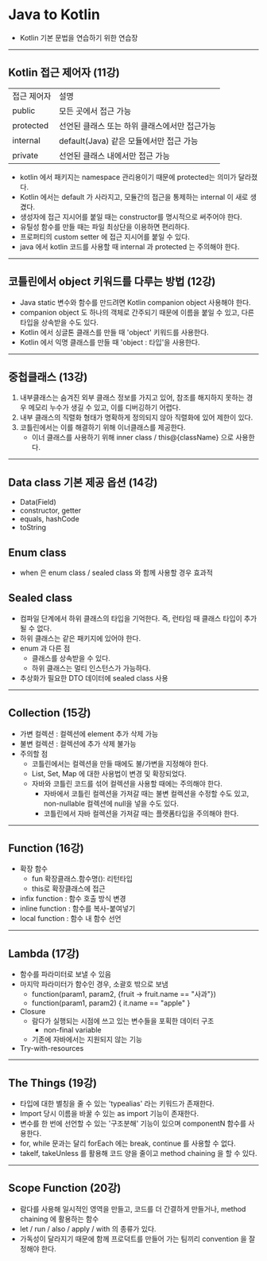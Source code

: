 # Java to Kotlin 

- Kotlin 기본 문법을 연습하기 위한 연습장

---

## Kotlin 접근 제어자 (11강)
|           |                             |
|-----------|-----------------------------|
| 접근 제어자    | 설명                          |
| public    | 모든 곳에서 접근 가능                |
| protected | 선언된 클래스 또는 하위 클래스에서만 접근가능   |
| internal  | default(Java) 같은 모듈에서만 접근 가능 |
| private   | 선언된 클래스 내에서만 접근 가능          |


- kotlin 에서 패키지는 namespace 관리용이기 때문에 protected는 의미가 달라졌다.
- Kotlin 에서는 default 가 사라지고, 모듈간의 접근을 통제하는 internal 이 새로 생겼다.
- 생성자에 접근 지시어를 붙일 때는 constructor를 명시적으로 써주어야 한다.
- 유틸성 함수를 만들 때는 파일 최상단을 이용하면 편리하다.
- 프로퍼티의 custom setter 에 접근 지시어를 붙일 수 있다.
- java 에서 kotlin 코드를 사용할 때 internal 과 protected 는 주의해야 한다.

--- 

## 코틀린에서 object 키워드를 다루는 방법 (12강)
- Java static 변수와 함수를 만드려면 Kotlin companion object 사용해야 한다.
- companion object 도 하나의 객체로 간주되기 때문에 이름을 붙일 수 있고, 다른 타입을 상속받을 수도 있다.
- Kotlin 에서 싱글톤 클래스를 만들 때 'object' 키워드를 사용한다.
- Kotlin 에서 익명 클래스를 만들 때 'object : 타입'을 사용한다.

---

## 중첩클래스 (13강)
1. 내부클래스는 숨겨진 외부 클래스 정보를 가지고 있어, 참조를 해지하지 못하는 경우 메모리 누수가 생길 수 있고, 이를 디버깅하기 어렵다.
2. 내부 클래스의 직렬화 형태가 명확하게 정의되지 않아 직렬화에 있어 제한이 있다.
3. 코틀린에서는 이를 해결하기 위해 이너클래스를 제공한다.
    * 이너 클래스를 사용하기 위해 inner class / this@{className} 으로 사용한다.

---

## Data class 기본 제공 옵션 (14강)
* Data(Field)
* constructor, getter
* equals, hashCode
* toString 

## Enum class
* when 은 enum class / sealed class 와 함께 사용할 경우 효과적

## Sealed class
* 컴파일 단계에서 하위 클래스의 타입을 기억한다. 즉, 런타임 때 클래스 타입이 추가될 수 없다.
* 하위 클래스는 같은 패키지에 있어야 한다.
* enum 과 다른 점
  * 클래스를 상속받을 수 있다.
  * 하위 클래스는 멀티 인스턴스가 가능하다. 
* 추상화가 필요한 DTO 데이터에 sealed class 사용 

---

## Collection (15강)
* 가변 컬렉션 : 컬렉션에 element 추가 삭제 가능
* 불변 컬렉션 : 컬렉션에 추가 삭제 불가능
* 주의할 점 
  * 코틀린에서는 컬렉션을 만들 때에도 불/가변을 지정해야 한다.
  * List, Set, Map 에 대한 사용법이 변경 및 확장되었다.
  * 자바와 코틀린 코드를 섞어 컬렉션을 사용할 때에는 주의해야 한다.
    * 자바에서 코틀린 컬렉션을 가져갈 때는 불변 컬렉션을 수정할 수도 있고, non-nullable 컬렉션에 null을 넣을 수도 있다.
    * 코틀린에서 자바 컬렉션을 가져갈 때는 플랫폼타입을 주의해야 한다.

---

## Function (16강)
* 확장 함수
  * fun 확장클래스.함수명(): 리턴타입
  * this로 확장클래스에 접근
* infix function : 함수 호출 방식 변경 
* inline function : 함수를 복사-붙여넣기
* local function : 함수 내 함수 선언 

---

## Lambda (17강)
* 함수를 파라미터로 보낼 수 있음
* 마지막 파라미터가 함수인 경우, 소괄호 밖으로 보냄 
  * function(param1, param2, {fruit -> fruit.name == "사과"})
  * function(param1, param2) { it.name == "apple" }
* Closure
  * 람다가 실행되는 시점에 쓰고 있는 변수들을 포획한 데이터 구조
    * non-final variable
  * 기존에 자바에서는 지원되지 않는 기능
* Try-with-resources

---

## The Things (19강)
* 타입에 대한 별칭을 줄 수 있는 'typealias' 라는 키워드가 존재한다.
* Import 당시 이름을 바꿀 수 있는 as import 기능이 존재한다.
* 변수를 한 번에 선언할 수 있는 '구조분해' 기능이 있으며 componentN 함수를 사용한다.
* for, while 문과는 달리 forEach 에는 break, continue 를 사용할 수 없다.
* takeIf, takeUnless 를 활용해 코드 양을 줄이고 method chaining 을 할 수 있다.

---

## Scope Function (20강)
* 람다를 사용해 일시적인 영역을 만들고, 코드를 더 간결하게 만들거나, method chaining 에 활용하는 함수
* let / run / also / apply / with 의 종류가 있다.
* 가독성이 달라지기 때문에 함께 프로덕트를 만들어 가는 팀끼리 convention 을 잘 정해야 한다.